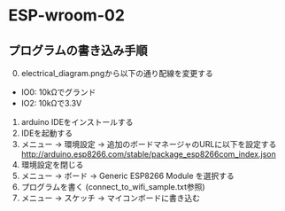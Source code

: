 # ESP-wroom-02
## プログラムの書き込み手順
0. electrical_diagram.pngから以下の通り配線を変更する
- IO0: 10kΩでグランド  
- IO2: 10kΩで3.3V
1. arduino IDEをインストールする  
2. IDEを起動する  
3. メニュー → 環境設定 → 追加のボードマネージャのURLに以下を設定する  
http://arduino.esp8266.com/stable/package_esp8266com_index.json
4. 環境設定を閉じる  
5. メニュー → ボード → Generic ESP8266 Module を選択する
6. プログラムを書く (connect_to_wifi_sample.txt参照)
7. メニュー → スケッチ → マイコンボードに書き込む
